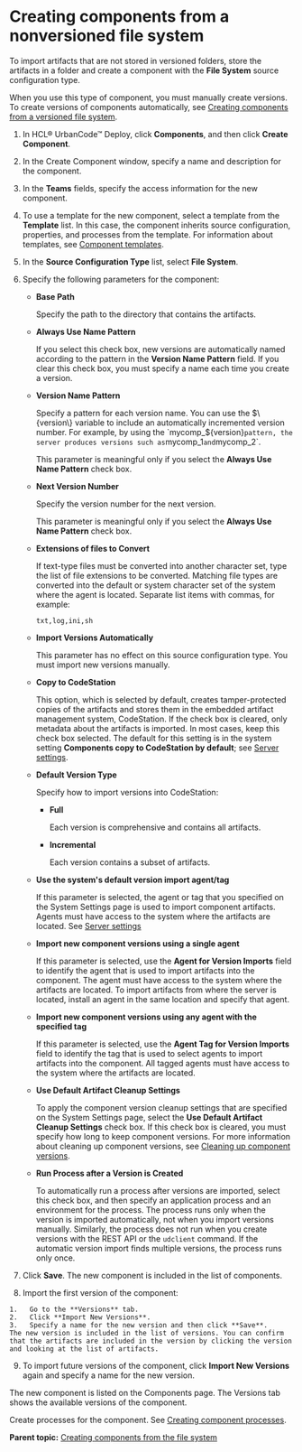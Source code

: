 # Creating components from a nonversioned file system

To import artifacts that are not stored in versioned folders, store the artifacts in a folder and create a component with the **File System** source configuration type.

When you use this type of component, you must manually create versions. To create versions of components automatically, see [Creating components from a versioned file system](comp_create_filesystem_versioned.md).

1.   In HCL® UrbanCode™ Deploy, click **Components**, and then click **Create Component**. 
2.   In the Create Component window, specify a name and description for the component. 
3.  In the **Teams** fields, specify the access information for the new component.
4.  To use a template for the new component, select a template from the **Template** list. In this case, the component inherits source configuration, properties, and processes from the template. For information about templates, see [Component templates](comp_template.md).
5.   In the **Source Configuration Type** list, select **File System**. 
6.  Specify the following parameters for the component: 
    -   ****Base Path****

        Specify the path to the directory that contains the artifacts.

    -   ****Always Use Name Pattern****

        If you select this check box, new versions are automatically named according to the pattern in the **Version Name Pattern** field. If you clear this check box, you must specify a name each time you create a version.

    -   ****Version Name Pattern****

        Specify a pattern for each version name. You can use the $\{version\} variable to include an automatically incremented version number. For example, by using the `mycomp_${version}` pattern, the server produces versions such as `mycomp_1` and `mycomp_2`.

        This parameter is meaningful only if you select the **Always Use Name Pattern** check box.

    -   ****Next Version Number****

        Specify the version number for the next version.

        This parameter is meaningful only if you select the **Always Use Name Pattern** check box.

    -   ****Extensions of files to Convert****

        If text-type files must be converted into another character set, type the list of file extensions to be converted. Matching file types are converted into the default or system character set of the system where the agent is located. Separate list items with commas, for example:

        ```
        txt,log,ini,sh
        ```

    -   ****Import Versions Automatically****

        This parameter has no effect on this source configuration type. You must import new versions manually.

    -   ****Copy to CodeStation****

        This option, which is selected by default, creates tamper-protected copies of the artifacts and stores them in the embedded artifact management system, CodeStation. If the check box is cleared, only metadata about the artifacts is imported. In most cases, keep this check box selected. The default for this setting is in the system setting **Components copy to CodeStation by default**; see [Server settings](../../com.udeploy.admin.doc/topics/settings_system.md).

    -   ****Default Version Type****

        Specify how to import versions into CodeStation:

        -   ****Full****

            Each version is comprehensive and contains all artifacts.

        -   ****Incremental****

            Each version contains a subset of artifacts.

    -   ****Use the system's default version import agent/tag****

        If this parameter is selected, the agent or tag that you specified on the System Settings page is used to import component artifacts. Agents must have access to the system where the artifacts are located. See [Server settings](../../com.udeploy.admin.doc/topics/settings_system.md)

    -   ****Import new component versions using a single agent****

        If this parameter is selected, use the **Agent for Version Imports** field to identify the agent that is used to import artifacts into the component. The agent must have access to the system where the artifacts are located. To import artifacts from where the server is located, install an agent in the same location and specify that agent.

    -   ****Import new component versions using any agent with the specified tag****

        If this parameter is selected, use the **Agent Tag for Version Imports** field to identify the tag that is used to select agents to import artifacts into the component. All tagged agents must have access to the system where the artifacts are located.

    -   ****Use Default Artifact Cleanup Settings****

        To apply the component version cleanup settings that are specified on the System Settings page, select the **Use Default Artifact Cleanup Settings** check box. If this check box is cleared, you must specify how long to keep component versions. For more information about cleaning up component versions, see [Cleaning up component versions](settings_system_preview.md).

    -   ****Run Process after a Version is Created****

        To automatically run a process after versions are imported, select this check box, and then specify an application process and an environment for the process. The process runs only when the version is imported automatically, not when you import versions manually. Similarly, the process does not run when you create versions with the REST API or the `udclient` command. If the automatic version import finds multiple versions, the process runs only once.

7.   Click **Save**. The new component is included in the list of components.
8.   Import the first version of the component: 

    1.   Go to the **Versions** tab. 
    2.   Click **Import New Versions**. 
    3.   Specify a name for the new version and then click **Save**. 
    The new version is included in the list of versions. You can confirm that the artifacts are included in the version by clicking the version and looking at the list of artifacts.

9.  To import future versions of the component, click **Import New Versions** again and specify a name for the new version. 

The new component is listed on the Components page. The Versions tab shows the available versions of the component.

Create processes for the component. See [Creating component processes](comp_process_configure.md).

**Parent topic:** [Creating components from the file system](../topics/comp_create_filesystem.md)

